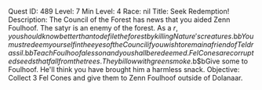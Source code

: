 Quest ID: 489
Level: 7
Min Level: 4
Race: nil
Title: Seek Redemption!
Description: The Council of the Forest has news that you aided Zenn Foulhoof. The satyr is an enemy of the forest. As a $r, you should know better than to defile the forest by killing Nature's creatures.$b$bYou must redeem yourself in the eyes of the Council if you wish to remain a friend of Teldrassil.$b$bTeach Foulhoof a lesson and you shall be redeemed. Fel Cones are corrupted seeds that fall from the trees. They billow with green smoke.$b$bGive some to Foulhoof. He'll think you have brought him a harmless snack.
Objective: Collect 3 Fel Cones and give them to Zenn Foulhoof outside of Dolanaar.
